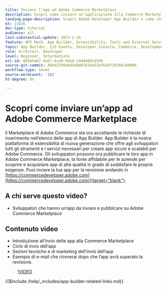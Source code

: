 ```yaml
---
title: Inviare l’app ad Adobe Commerce Marketplace
description: Scopri come inviare un’applicazione alla Commerce Marketplace.
landing-page-description: Scopri Adobe Developer App Builder e come inviare un’app a Commerci Marketplace.
kt: 13436
doc-type: tutorial
audience: all
last-substantial-update: 2023-2-16
feature: API Mesh, App Builder, Extensibility, Tools and External Services
topic: App Builder, I/O Events, Developer Console, Commerce, Development, Integrations
role: Architect, Developer
level: Beginner, Intermediate
exl-id: 085b5a67-4a67-4ce0-9da4-c9d4460cd356
source-git-commit: 404d2708a6d540d6fb19a33afb20726356cd8000
workflow-type: tm+mt
source-wordcount: '181'
ht-degree: 0%

---
```


# Scopri come inviare un’app ad Adobe Commerce Marketplace

Il Marketplace di Adobe Commerce sta ora accettando le richieste di inserimento nell’elenco delle app di App Builder. App Builder è la nostra piattaforma di estensibilità di nuova generazione che offre agli sviluppatori tutti gli strumenti e i servizi necessari per creare app sicure e scalabili per Adobe Commerce. Gli sviluppatori possono ora pubblicare le loro app in Adobe Commerce Marketplace, la fonte affidabile per le aziende per scoprire e acquistare app di alta qualità in grado di soddisfare le proprie esigenze. Puoi inviare la tua app per la revisione andando in [https://commercedeveloper.adobe.com](https://commercedeveloper.adobe.com/){target="blank"}.

## A chi serve questo video?

* Sviluppatori che hanno un’app da inviare e pubblicare su Adobe Commerce Marketplace

## Contenuto video

* Introduzione all’invio delle app alla Commerce Marketplace
* Ciclo di invio dell’app
* Sezioni tecniche e di marketing dell’invio dell’app
* Esempio di e-mail che riceverai dopo che l’app avrà superato la revisione.

>[!VIDEO](https://video.tv.adobe.com/v/3420313)

{{$include /help/_includes/app-builder-related-links.md}}
